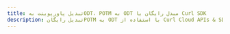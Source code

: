 ---title: تبدیل پاورپوینت بهODT، POTM به ODT مبدل رایگان یا Curl SDKdescription: تبدیل رایگانPOTM به ODT با استفاده از Curl Cloud APIs & SDK. همچنین اسناد Microsoft PowerPoint را در Cloud ایجاد، ویرایش و رندر کنید.---